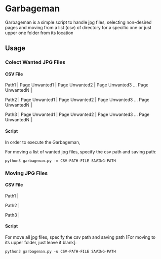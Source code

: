 # Garbageman
Garbageman is a simple script to handle jpg files, selecting non-desired pages and moving from a list (csv) of directory for a specific one or just upper one folder from its location

## Usage

### Colect Wanted JPG Files

#### CSV File

Path1 | Page Unwanted1 | Page Unwanted2 | Page Unwanted3 ... Page UnwantedN |

Path2 | Page Unwanted1 | Page Unwanted2 | Page Unwanted3 ... Page UnwantedN |

Path3 | Page Unwanted1 | Page Unwanted2 | Page Unwanted3 ... Page UnwantedN |

#### Script

In order to execute the Garbageman,

For moving a list of wanted jpg files, specify the csv path and saving path:
```
python3 garbageman.py -m CSV-PATH-FILE SAVING-PATH
```

### Moving JPG Files

#### CSV File

Path1 |

Path2 |

Path3 |

#### Script

For move all jpg files, specify the csv path and saving path [For moving to its upper folder, just leave it blank]:
```
python3 garbageman.py -u CSV-PATH-FILE SAVING-PATH
```
